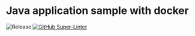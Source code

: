 # Java application sample with docker

![Release](https://github.com/krol3/java-docker/workflows/Release/badge.svg)
[![GitHub Super-Linter](https://github.com/krol3/java-docker/workflows/Lint%20Code%20Base/badge.svg)](https://github.com/marketplace/actions/super-linter)